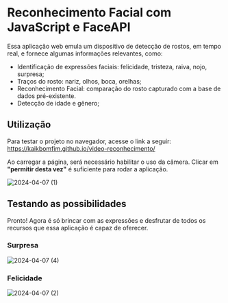 # Reconhecimento Facial com JavaScript e FaceAPI

Essa aplicação web emula um dispositivo de detecção de rostos, em tempo real, e fornece algumas informações relevantes, como:

- Identificação de expressões faciais: felicidade, tristeza, raiva, nojo, surpresa;
- Traços do rosto: nariz, olhos, boca, orelhas;
- Reconhecimento Facial: comparação do rosto capturado com a base de dados pré-existente.
- Detecção de idade e gênero;

## Utilização

Para testar o projeto no navegador, acesse o link a seguir: https://kaikbomfim.github.io/video-reconhecimento/

Ao carregar a página, será necessário habilitar o uso da câmera. Clicar em **"permitir desta vez"** é suficiente para rodar a aplicação.

![2024-04-07 (1)](https://github.com/kaikbomfim/video-reconhecimento/assets/85768224/a0764c78-5c08-45ac-acf0-6480587d346b)

## Testando as possibilidades

Pronto! Agora é só brincar com as expressões e desfrutar de todos os recursos que essa aplicação é capaz de oferecer.

### Surpresa
![2024-04-07 (4)](https://github.com/kaikbomfim/video-reconhecimento/assets/85768224/5308c705-24be-4635-b73c-6366d3a8a5c1)

### Felicidade
![2024-04-07 (2)](https://github.com/kaikbomfim/video-reconhecimento/assets/85768224/9e1d5e7b-abc0-4bf8-9ced-66879cfe2994)
